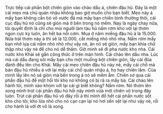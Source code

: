 Trực tiếp cái phần bột chiên giòn vào chảo dầu á, chiên đậu hũ. Đây là một cái mẹo mà chủ quán nhậu không bao giờ muốn cho bạn biết. Mẹo này á mấy bạn không cần bỏ vô nước đá mà mấy bạn chiên bình thường thôi, cái cục đậu hũ nó cũng sẽ giòn mà ở bên trong nó mềm. Nay là ngày chay nữa, tôi quyết định là chỉ cho mọi người làm tàu hũ nấm rơm kho với lại thơm ngon cực kỳ luôn, ăn hết ba nồi cơm. Mua ở năm miếng đậu hũ á là 15.000. Nửa trái thơm này á thì sẽ là 12.000, cắt miếng nhỏ nhỏ nha. Nấm rơm mấy bạn nhớ lựa cái nấm nhỏ nhỏ như vậy nè, ăn nó sẽ giòn, mấy bạn khía chữ thập như vậy nè để cho nó dễ thấm. Giờ mình sẽ đi pha nước kho nha. Cái nước kho Khải sẽ gắn công thức ở trên màn hình. Cái chảo lên dầu nha. Lúc mà cái dầu đang sôi mấy bạn cho một muỗng bột chiên giòn, lấy cái đũa đánh đều lên cho Khải. Mấy cái mẹo chiên đậu hũ này nè, mấy cái chỗ mà bán đậu hũ nhiều á với lại mấy cái chỗ quán nhậu á, họ hay chiên lắm. Của mình lấy lên nó sẽ giòn mà bên trong á nó sẽ mềm ẩm. Chiên sơ qua cái phần đậu hũ để một hồi tôi kho nó không có bị rã ra mấy bà. Cái chảo lên hành tỏi, mình xào khóm với lại cái gì biết không? Nấm rơm. Nó thơm lên xong mình trút cái phần đậu hũ hồi nãy mình vừa mới chiên vô trong đây luôn. Trút cái phần đậu hũ vô đây rồi á thì mình đổ hết cái phần nước sốt kho cho tôi, kho lửa nhỏ cho nó cạn cạn lại nó hơi sền sệt lại như vậy nè, rồi cho hành lá với ớt vô là xong.